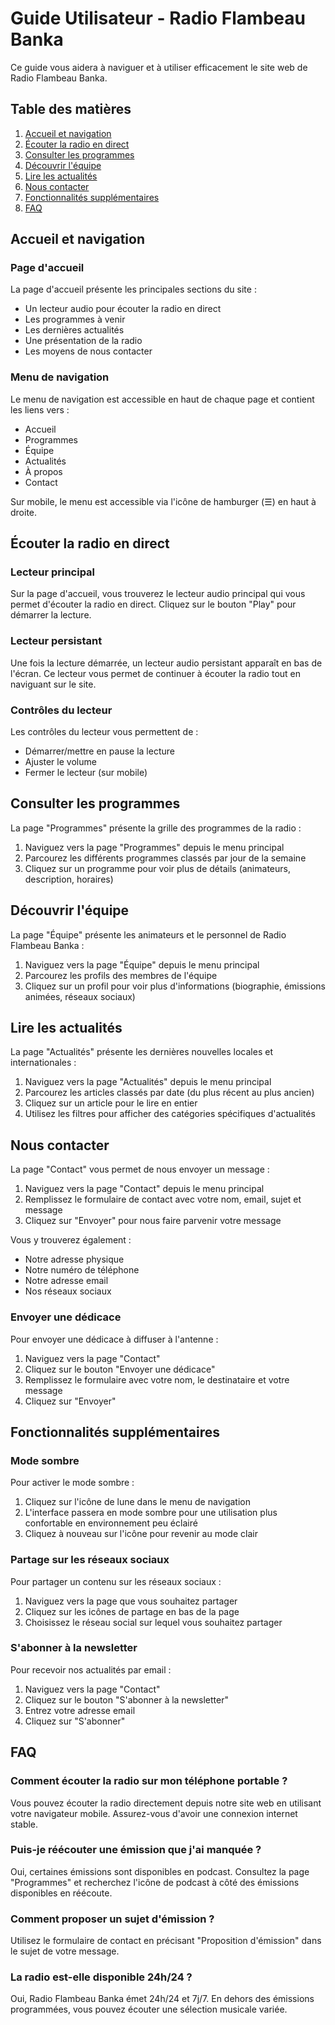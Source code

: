 # Guide Utilisateur - Radio Flambeau Banka

Ce guide vous aidera à naviguer et à utiliser efficacement le site web de Radio Flambeau Banka.

## Table des matières

1. [Accueil et navigation](#accueil-et-navigation)
2. [Écouter la radio en direct](#écouter-la-radio-en-direct)
3. [Consulter les programmes](#consulter-les-programmes)
4. [Découvrir l'équipe](#découvrir-léquipe)
5. [Lire les actualités](#lire-les-actualités)
6. [Nous contacter](#nous-contacter)
7. [Fonctionnalités supplémentaires](#fonctionnalités-supplémentaires)
8. [FAQ](#faq)

## Accueil et navigation

### Page d'accueil

La page d'accueil présente les principales sections du site :
- Un lecteur audio pour écouter la radio en direct
- Les programmes à venir
- Les dernières actualités
- Une présentation de la radio
- Les moyens de nous contacter

### Menu de navigation

Le menu de navigation est accessible en haut de chaque page et contient les liens vers :
- Accueil
- Programmes
- Équipe
- Actualités
- À propos
- Contact

Sur mobile, le menu est accessible via l'icône de hamburger (☰) en haut à droite.

## Écouter la radio en direct

### Lecteur principal

Sur la page d'accueil, vous trouverez le lecteur audio principal qui vous permet d'écouter la radio en direct. Cliquez sur le bouton "Play" pour démarrer la lecture.

### Lecteur persistant

Une fois la lecture démarrée, un lecteur audio persistant apparaît en bas de l'écran. Ce lecteur vous permet de continuer à écouter la radio tout en naviguant sur le site.

### Contrôles du lecteur

Les contrôles du lecteur vous permettent de :
- Démarrer/mettre en pause la lecture
- Ajuster le volume
- Fermer le lecteur (sur mobile)

## Consulter les programmes

La page "Programmes" présente la grille des programmes de la radio :

1. Naviguez vers la page "Programmes" depuis le menu principal
2. Parcourez les différents programmes classés par jour de la semaine
3. Cliquez sur un programme pour voir plus de détails (animateurs, description, horaires)

## Découvrir l'équipe

La page "Équipe" présente les animateurs et le personnel de Radio Flambeau Banka :

1. Naviguez vers la page "Équipe" depuis le menu principal
2. Parcourez les profils des membres de l'équipe
3. Cliquez sur un profil pour voir plus d'informations (biographie, émissions animées, réseaux sociaux)

## Lire les actualités

La page "Actualités" présente les dernières nouvelles locales et internationales :

1. Naviguez vers la page "Actualités" depuis le menu principal
2. Parcourez les articles classés par date (du plus récent au plus ancien)
3. Cliquez sur un article pour le lire en entier
4. Utilisez les filtres pour afficher des catégories spécifiques d'actualités

## Nous contacter

La page "Contact" vous permet de nous envoyer un message :

1. Naviguez vers la page "Contact" depuis le menu principal
2. Remplissez le formulaire de contact avec votre nom, email, sujet et message
3. Cliquez sur "Envoyer" pour nous faire parvenir votre message

Vous y trouverez également :
- Notre adresse physique
- Notre numéro de téléphone
- Notre adresse email
- Nos réseaux sociaux

### Envoyer une dédicace

Pour envoyer une dédicace à diffuser à l'antenne :

1. Naviguez vers la page "Contact"
2. Cliquez sur le bouton "Envoyer une dédicace"
3. Remplissez le formulaire avec votre nom, le destinataire et votre message
4. Cliquez sur "Envoyer"

## Fonctionnalités supplémentaires

### Mode sombre

Pour activer le mode sombre :

1. Cliquez sur l'icône de lune dans le menu de navigation
2. L'interface passera en mode sombre pour une utilisation plus confortable en environnement peu éclairé
3. Cliquez à nouveau sur l'icône pour revenir au mode clair

### Partage sur les réseaux sociaux

Pour partager un contenu sur les réseaux sociaux :

1. Naviguez vers la page que vous souhaitez partager
2. Cliquez sur les icônes de partage en bas de la page
3. Choisissez le réseau social sur lequel vous souhaitez partager

### S'abonner à la newsletter

Pour recevoir nos actualités par email :

1. Naviguez vers la page "Contact"
2. Cliquez sur le bouton "S'abonner à la newsletter"
3. Entrez votre adresse email
4. Cliquez sur "S'abonner"

## FAQ

### Comment écouter la radio sur mon téléphone portable ?

Vous pouvez écouter la radio directement depuis notre site web en utilisant votre navigateur mobile. Assurez-vous d'avoir une connexion internet stable.

### Puis-je réécouter une émission que j'ai manquée ?

Oui, certaines émissions sont disponibles en podcast. Consultez la page "Programmes" et recherchez l'icône de podcast à côté des émissions disponibles en réécoute.

### Comment proposer un sujet d'émission ?

Utilisez le formulaire de contact en précisant "Proposition d'émission" dans le sujet de votre message.

### La radio est-elle disponible 24h/24 ?

Oui, Radio Flambeau Banka émet 24h/24 et 7j/7. En dehors des émissions programmées, vous pouvez écouter une sélection musicale variée.
